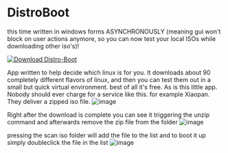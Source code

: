 # DistroBoot
this time written in windows forms ASYNCHRONOUSLY (meaning gui won't block on user actions anymore, so you can now test your local ISOs while downloading other iso's)!

[![Download Distro-Boot](https://a.fsdn.com/con/app/sf-download-button)](https://sourceforge.net/projects/distroboot/files/latest/download)

App written to help decide which linux is for you. It downloads about 90 completely different flavors of linux, and then you can test them out in a small but quick virtual environment. best of all it's free. As is this little app. Nobody should ever charge for a service like this. 
for example Xiaopan. They deliver a zipped iso file. 
![image](https://user-images.githubusercontent.com/77209365/223823595-f1ec6f05-1add-437c-889c-ca9cc3f19b8c.png)

Right after the download is complete you can see it triggering the unzip command and afterwards remove the zip file from the folder
![image](https://user-images.githubusercontent.com/77209365/223824461-87665ad3-42d4-4f37-87f2-a5e665f599d2.png)

pressing the scan iso folder will add the file to the list and to boot it up simply doubleclick the file in the list
![image](https://user-images.githubusercontent.com/77209365/223824925-6e6d9f9e-2986-4747-95a2-9b9782785370.png)
